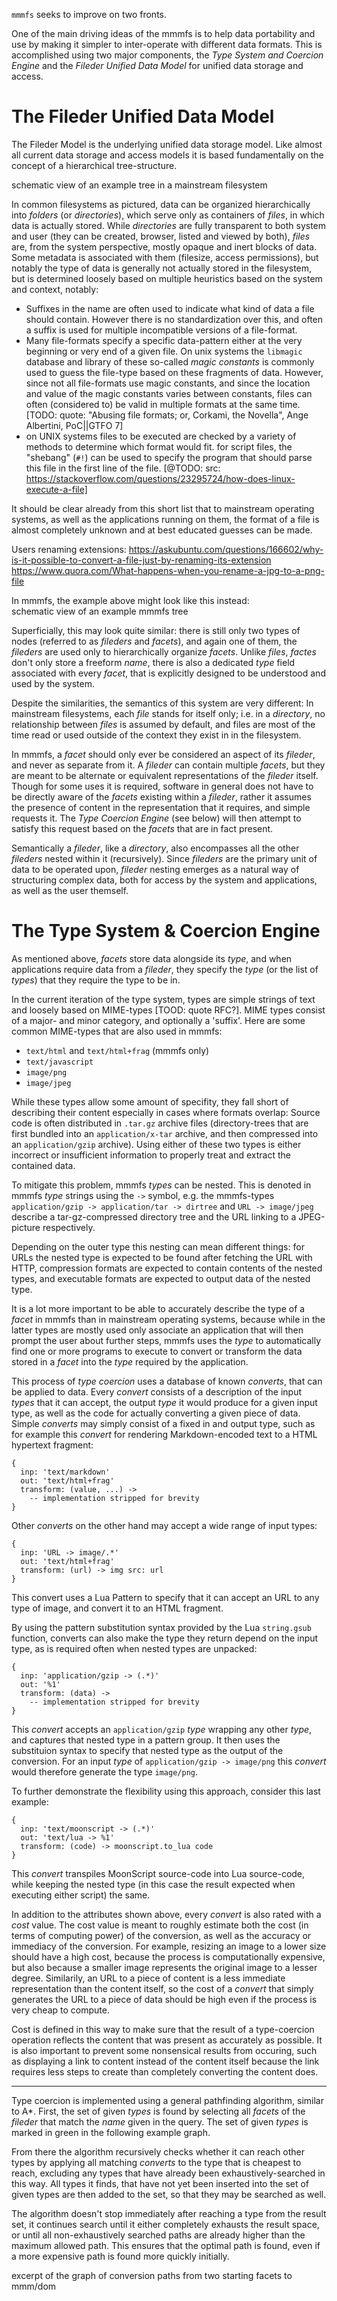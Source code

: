 `mmmfs` seeks to improve on two fronts.

One of the main driving ideas of the mmmfs is to help data portability and use by making it simpler to inter-operate with different data formats.
This is accomplished using two major components, the *Type System and Coercion Engine* and the *Fileder Unified Data Model* for unified data storage and access.

# The Fileder Unified Data Model
The Fileder Model is the underlying unified data storage model.
Like almost all current data storage and access models it is based fundamentally on the concept of a hierarchical tree-structure.

<mmm-embed path="tree_mainstream">schematic view of an example tree in a mainstream filesystem</mmm-embed>

In common filesystems as pictured, data can be organized hierarchically into *folders* (or *directories*),
which serve only as containers of *files*, in which data is actually stored.
While *directories* are fully transparent to both system and user (they can be created, browser, listed and viewed by both),
*files* are, from the system perspective, mostly opaque and inert blocks of data.
Some metadata is associated with them (filesize, access permissions),
but notably the type of data is generally not actually stored in the filesystem,
but is determined loosely based on multiple heuristics based on the system and context, notably:
- Suffixes in the name are often used to indicate what kind of data a file should contain.
  However there is no standardization over this, and often a suffix is used for multiple incompatible versions of a file-format.
- Many file-formats specify a specific data-pattern either at the very beginning or very end of a given file.
  On unix systems the `libmagic` database and library of these so-called *magic constants* is commonly used to guess the file-type based on
  these fragments of data.
  However, since not all file-formats use magic constants, and since the location and value of the magic constants varies between constants,
  files can often (considered to) be valid in multiple formats at the same time.
  [TODO: quote: "Abusing file formats; or, Corkami, the Novella", Ange Albertini, PoC||GTFO 7]
- on UNIX systems files to be executed are checked by a variety of methods to determine which format would fit.
  for script files, the "shebang" (`#!`) can be used to specify the program that should parse this file in the first line of the file.
  [@TODO: src: https://stackoverflow.com/questions/23295724/how-does-linux-execute-a-file]
 
It should be clear already from this short list that to mainstream operating systems, as well as the applications running on them,
the format of a file is almost completely unknown and at best educated guesses can be made.

Users renaming extensions:
  https://askubuntu.com/questions/166602/why-is-it-possible-to-convert-a-file-just-by-renaming-its-extension
  https://www.quora.com/What-happens-when-you-rename-a-jpg-to-a-png-file

In mmmfs, the example above might look like this instead:  
<mmm-embed path="tree_mmmfs">schematic view of an example mmmfs tree</mmm-embed>


Superficially, this may look quite similar: there is still only two types of nodes (referred to as *fileders* and *facets*),
and again one of them, the *fileders* are used only to hierarchically organize *facets*.
Unlike *files*, *factes* don't only store a freeform *name*, there is also a dedicated *type* field associated with every *facet*,
that is explicitly designed to be understood and used by the system.

Despite the similarities, the semantics of this system are very different:
In mainstream filesystems, each *file* stands for itself only;
i.e. in a *directory*, no relationship between *files* is assumed by default,
and files are most of the time read or used outside of the context they exist in in the filesystem.

In mmmfs, a *facet* should only ever be considered an aspect of its *fileder*, and never as separate from it.
A *fileder* can contain multiple *facets*, but they are meant to be alternate or equivalent representations of the *fileder* itself.
Though for some uses it is required, software in general does not have to be directly aware of the *facets* existing within a *fileder*,
rather it assumes the presence of content in the representation that it requires, and simple requests it.
The *Type Coercion Engine* (see below) will then attempt to satisfy this request based on the *facets* that are in fact present.

Semantically a *fileder*, like a *directory*, also encompasses all the other *fileders* nested within it (recursively).
Since *fileders* are the primary unit of data to be operated upon, *fileder* nesting emerges as a natural way of structuring complex data,
both for access by the system and applications, as well as the user themself.

# The Type System & Coercion Engine
As mentioned above, *facets* store data alongside its *type*, and when applications require data from a *fileder*,
they specify the *type* (or the list of *types*) that they require the type to be in.

In the current iteration of the type system, types are simple strings of text and loosely based on MIME-types [TOOD: quote RFC?].
MIME types consist of a major- and minor category, and optionally a 'suffix'.
Here are some common MIME-types that are also used in mmmfs:

- `text/html` and `text/html+frag` (mmmfs only)
- `text/javascript`
- `image/png`
- `image/jpeg`

While these types allow some amount of specifity, they fall short of describing their content especially in cases where formats overlap:
Source code is often distributed in `.tar.gz` archive files (directory-trees that are first bundled into an `application/x-tar` archive,
and then compressed into an `application/gzip` archive).
Using either of these two types is either incorrect or insufficient information to properly treat and extract the contained data.

To mitigate this problem, mmmfs *types* can be nested. This is denoted in mmmfs *type* strings using the `->` symbol, e.g. the mmmfs-types
`application/gzip -> application/tar -> dirtree` and `URL -> image/jpeg` describe a tar-gz-compressed directory tree and the URL linking to a JPEG-picture respectively.

Depending on the outer type this nesting can mean different things:
for URLs the nested type is expected to be found after fetching the URL with HTTP,
compression formats are expected to contain contents of the nested types,
and executable formats are expected to output data of the nested type.

It is a lot more important to be able to accurately describe the type of a *facet* in mmmfs than in mainstream operating systems,
because while in the latter types are mostly used only associate an application that will then prompt the user about further steps,
mmmfs uses the *type* to automatically find one or more programs to execute to convert or transform the data stored in a *facet*
into the *type* required by the application.

This process of *type coercion* uses a database of known *converts*, that can be applied to data.
Every *convert* consists of a description of the input *types* that it can accept, the output *type* it would produce for a given input type,
as well as the code for actually converting a given piece of data.
Simple *converts* may simply consist of a fixed in and output type,
such as for example this *convert* for rendering Markdown-encoded text to a HTML hypertext fragment:

    {
      inp: 'text/markdown'
      out: 'text/html+frag'
      transform: (value, ...) ->
        -- implementation stripped for brevity
    }

Other *converts* on the other hand may accept a wide range of input types:

    {
      inp: 'URL -> image/.*'
      out: 'text/html+frag'
      transform: (url) -> img src: url
    }

This convert uses a Lua Pattern to specify that it can accept an URL to any type of image,
and convert it to an HTML fragment.

By using the pattern substitution syntax provided by the Lua `string.gsub` function,
converts can also make the type they return depend on the input type, as is required often when nested types are unpacked:

    {
      inp: 'application/gzip -> (.*)'
      out: '%1'
      transform: (data) ->
        -- implementation stripped for brevity
    }

This *convert* accepts an `application/gzip` *type* wrapping any other *type*, and captures that nested type in a pattern group.
It then uses the substituion syntax to specify that nested type as the output of the conversion.
For an input *type* of `application/gzip -> image/png` this *convert* would therefore generate the type `image/png`. 

To further demonstrate the flexibility using this approach, consider this last example:

    {
      inp: 'text/moonscript -> (.*)'
      out: 'text/lua -> %1'
      transform: (code) -> moonscript.to_lua code
    }

This *convert* transpiles MoonScript source-code into Lua source-code, while keeping the nested type
(in this case the result expected when executing either script) the same.

In addition to the attributes shown above, every *convert* is also rated with a *cost* value.
The cost value is meant to roughly estimate both the cost (in terms of computing power) of the conversion,
as well as the accuracy or immediacy of the conversion.
For example, resizing an image to a lower size should have a high cost, because the process is computationally expensive,
but also because a smaller image represents the original image to a lesser degree.
Similarily, an URL to a piece of content is a less immediate representation than the content itself,
so the cost of a *convert* that simply generates the URL to a piece of data should be high even if the process is very cheap to compute.

Cost is defined in this way to make sure that the result of a type-coercion operation reflects the content that was present as accurately as possible.
It is also important to prevent some nonsensical results from occuring, such as displaying a link to content instead of the content itself because
the link requires less steps to create than completely converting the content does.

***

Type coercion is implemented using a general pathfinding algorithm, similar to A*.
First, the set of given *types* is found by selecting all *facets* of the *fileder* that match the *name* given in the query.
The set of given *types* is marked in green in the following example graph.

From there the algorithm recursively checks whether it can reach other types by applying all matching *converts* to the type
that is cheapest to reach, excluding any types that have already been exhaustively-searched in this way.
All types it finds, that have not yet been inserted into the set of given types are then added to the set,
so that they may be searched as well.

The algorithm doesn't stop immediately after reaching a type from the result set,
it continues search until it either completely exhausts the result space,
or until all non-exhaustively searched paths are already higher than the maximum allowed path.
This ensures that the optimal path is found, even if a more expensive path is found more quickly initially.

<mmm-embed path="type_coercion_graph">excerpt of the graph of conversion paths from two starting facets to mmm/dom</mmm-embed>
